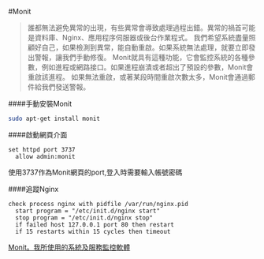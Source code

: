 #Monit
>誰都無法避免異常的出現，有些異常會導致處理過程出錯。異常的禍首可能是資料庫、Nginx、應用程序伺服器或後台作業程式。
我們希望系統盡量照顧好自己，如果檢測到異常，能自動重啟。如果系統無法處理，就要立即發出警報，讓我們手動修復。
Monit就具有這種功能，它會監控系統的各種參數，例如進程或網路接口。如果進程崩潰或者超出了預設的參數，Monit會重啟該進程。
如果無法重啟，或著某段時間重啟次數太多，Monit會通過郵件給我們發送警報。


####手動安裝Monit
```sh
sudo apt-get install monit
```

####啟動網頁介面
```
set httpd port 3737
  allow admin:monit
```
使用3737作為Monit網頁的port,登入時需要輸入帳號密碼

####追蹤Nginx
```
check process nginx with pidfile /var/run/nginx.pid
  start program = "/etc/init.d/nginx start"
  stop program = "/etc/init.d/nginx stop"
  if failed host 127.0.0.1 port 80 then restart
  if 15 restarts within 15 cycles then timeout
```

[Monit。我所使用的系統及服務監控軟體](http://portable.easylife.tw/2407)
